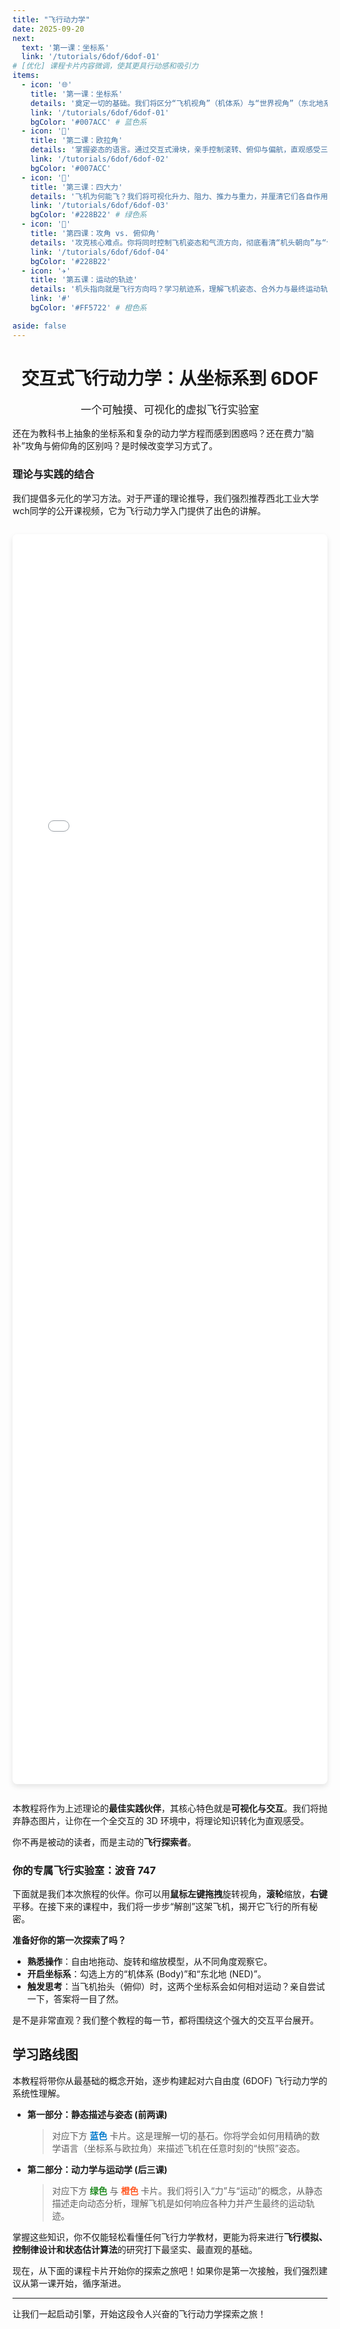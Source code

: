 ```yaml
---
title: "飞行动力学"
date: 2025-09-20
next:
  text: '第一课：坐标系'
  link: '/tutorials/6dof/6dof-01'
# [优化] 课程卡片内容微调，使其更具行动感和吸引力
items:
  - icon: '🌐'
    title: '第一课：坐标系'
    details: '奠定一切的基础。我们将区分“飞机视角”（机体系）与“世界视角”（东北地系），为描述飞机运动建立坚固的参照。'
    link: '/tutorials/6dof/6dof-01' 
    bgColor: '#007ACC' # 蓝色系
  - icon: '🧭'
    title: '第二课：欧拉角'
    details: '掌握姿态的语言。通过交互式滑块，亲手控制滚转、俯仰与偏航，直观感受三个角度如何共同决定飞机的精确姿态。'
    link: '/tutorials/6dof/6dof-02'
    bgColor: '#007ACC'
  - icon: '💨'
    title: '第三课：四大力'
    details: '飞机为何能飞？我们将可视化升力、阻力、推力与重力，并厘清它们各自作用的参考系，告别混淆。'
    link: '/tutorials/6dof/6dof-03'
    bgColor: '#228B22' # 绿色系
  - icon: '📐'
    title: '第四课：攻角 vs. 俯仰角'
    details: '攻克核心难点。你将同时控制飞机姿态和气流方向，彻底看清“机头朝向”与“气流夹角”这两个关键概念的本质区别。'
    link: '/tutorials/6dof/6dof-04'
    bgColor: '#228B22'
  - icon: '✈️'
    title: '第五课：运动的轨迹'
    details: '机头指向就是飞行方向吗？学习航迹系，理解飞机姿态、合外力与最终运动轨迹之间的动态因果关系。'
    link: '#'
    bgColor: '#FF5722' # 橙色系

aside: false
---
```


<h1 style="text-align:center;">交互式飞行动力学：从坐标系到 6DOF</h1>
<p style="text-align:center; font-size: 1.2em; color: var(--vp-c-text-2);">一个可触摸、可视化的虚拟飞行实验室</p>

还在为教科书上抽象的坐标系和复杂的动力学方程而感到困惑吗？还在费力“脑补”攻角与俯仰角的区别吗？是时候改变学习方式了。

### 理论与实践的结合

我们提倡多元化的学习方法。对于严谨的理论推导，我们强烈推荐西北工业大学wch同学的公开课视频，它为飞行动力学入门提供了出色的讲解。

<div style="margin: 2em 0; border-radius: 8px; overflow: hidden; box-shadow: 0 4px 8px rgba(0,0,0,0.1);">
  <iframe src="//player.bilibili.com/player.html?isOutside=true&aid=37761521&bvid=BV1ft411i7VG&cid=66418692&p=1&autoplay=false" scrolling="no" border="0" frameborder="no" framespacing="0" allowfullscreen="true" style="width:100%;height:50vh; display: block;"></iframe>
</div>

本教程将作为上述理论的**最佳实践伙伴**，其核心特色就是**可视化与交互**。我们将抛弃静态图片，让你在一个全交互的 3D 环境中，将理论知识转化为直观感受。

你不再是被动的读者，而是主动的**飞行探索者**。

### 你的专属飞行实验室：波音 747

下面就是我们本次旅程的伙伴。你可以用**鼠标左键拖拽**旋转视角，**滚轮**缩放，**右键**平移。在接下来的课程中，我们将一步步“解剖”这架飞机，揭开它飞行的所有秘密。

<ACViewer>
  <!-- 在介绍页面，我们加载最基础且最关键的控件 -->
  <AxesControl :systems="['body', 'ground']" />
</ACViewer>

**准备好你的第一次探索了吗？**
*   **熟悉操作**：自由地拖动、旋转和缩放模型，从不同角度观察它。
*   **开启坐标系**：勾选上方的“机体系 (Body)”和“东北地 (NED)”。
*   **触发思考**：当飞机抬头（俯仰）时，这两个坐标系会如何相对运动？亲自尝试一下，答案将一目了然。

是不是非常直观？我们整个教程的每一节，都将围绕这个强大的交互平台展开。

## 学习路线图

本教程将带你从最基础的概念开始，逐步构建起对六自由度 (6DOF) 飞行动力学的系统性理解。

*   **第一部分：静态描述与姿态 (前两课)**
    > 对应下方 **<span style="color: #007ACC;">蓝色</span>** 卡片。这是理解一切的基石。你将学会如何用精确的数学语言（坐标系与欧拉角）来描述飞机在任意时刻的“快照”姿态。

*   **第二部分：动力学与运动学 (后三课)**
    > 对应下方 **<span style="color: #228B22;">绿色</span>** 与 **<span style="color: #FF5722;">橙色</span>** 卡片。我们将引入“力”与“运动”的概念，从静态描述走向动态分析，理解飞机是如何响应各种力并产生最终的运动轨迹。

掌握这些知识，你不仅能轻松看懂任何飞行力学教材，更能为将来进行**飞行模拟、控制律设计和状态估计算法**的研究打下最坚实、最直观的基础。

现在，从下面的课程卡片开始你的探索之旅吧！如果你是第一次接触，我们强烈建议从第一课开始，循序渐进。

<ResearchIndex />

---

让我们一起启动引擎，开始这段令人兴奋的飞行动力学探索之旅！